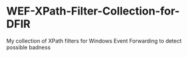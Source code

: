 # WEF-XPath-Filter-Collection-for-DFIR
My collection of XPath filters for Windows Event Forwarding to detect possible badness
